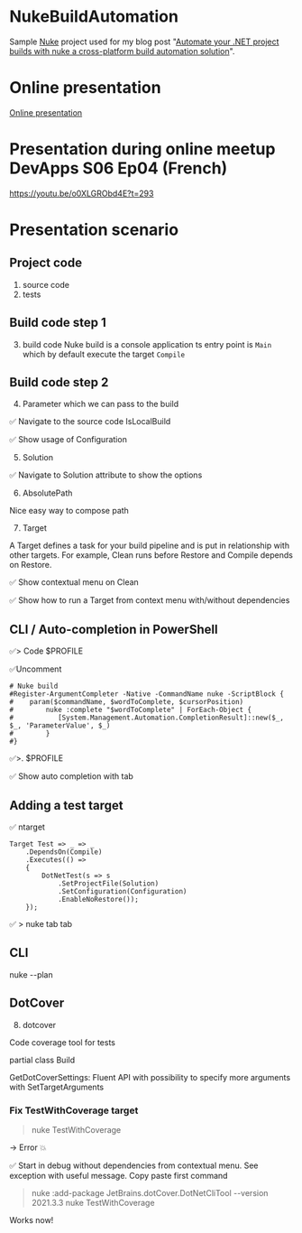 # NukeBuildAutomation

Sample [Nuke](https://github.com/nuke-build/nuke) project used for my blog post "[Automate your .NET project builds with nuke a cross-platform build automation solution](https://laurentkempe.com/2022/02/02/automate-your-dotnet-project-builds-with-nuke-a-cross-platform-build-automation-solution/)".

# Online presentation

[Online presentation](https://laurentkempe.com/presentations/dotNET%20build%20automation%20with%20NUKE/#/)

# Presentation during online meetup DevApps S06 Ep04 (French)

https://youtu.be/o0XLGRObd4E?t=293

# Presentation scenario

## Project code

1. source code
2. tests

## Build code step 1

3. build code
Nuke build is a console application
ts entry point is `Main` which by default execute the target `Compile`

## Build code step 2

4. Parameter which we can pass to the build

✅ Navigate to the source code IsLocalBuild

✅ Show usage of Configuration

5. Solution

✅ Navigate to Solution attribute to show the options

6. AbsolutePath

Nice easy way to compose path

7. Target

A Target defines a task for your build pipeline and is put in relationship with other targets. For example, Clean runs before Restore and Compile depends on Restore.

✅ Show contextual menu on Clean

✅ Show how to run a Target from context menu with/without dependencies

## CLI / Auto-completion in PowerShell

✅> Code $PROFILE

✅Uncomment 

    # Nuke build
    #Register-ArgumentCompleter -Native -CommandName nuke -ScriptBlock {
    #    param($commandName, $wordToComplete, $cursorPosition)
    #        nuke :complete "$wordToComplete" | ForEach-Object {
    #           [System.Management.Automation.CompletionResult]::new($_, $_, 'ParameterValue', $_)
    #        }
    #}

✅>. $PROFILE

✅ Show auto completion with tab 

## Adding a test target

✅ ntarget

    Target Test => _ => _
        .DependsOn(Compile)
        .Executes(() =>
        {
            DotNetTest(s => s
                .SetProjectFile(Solution)
                .SetConfiguration(Configuration)
                .EnableNoRestore());
        });

✅ > nuke tab tab

## CLI

nuke --plan

## DotCover

8. dotcover

Code coverage tool for tests

partial class Build

GetDotCoverSettings: Fluent API with possibility to specify more arguments with SetTargetArguments

### Fix TestWithCoverage target

> nuke TestWithCoverage

-> Error 💥

✅ Start in debug without dependencies from contextual menu. See exception with useful message. Copy paste first command

> nuke :add-package JetBrains.dotCover.DotNetCliTool --version 2021.3.3
> nuke TestWithCoverage

Works now!
